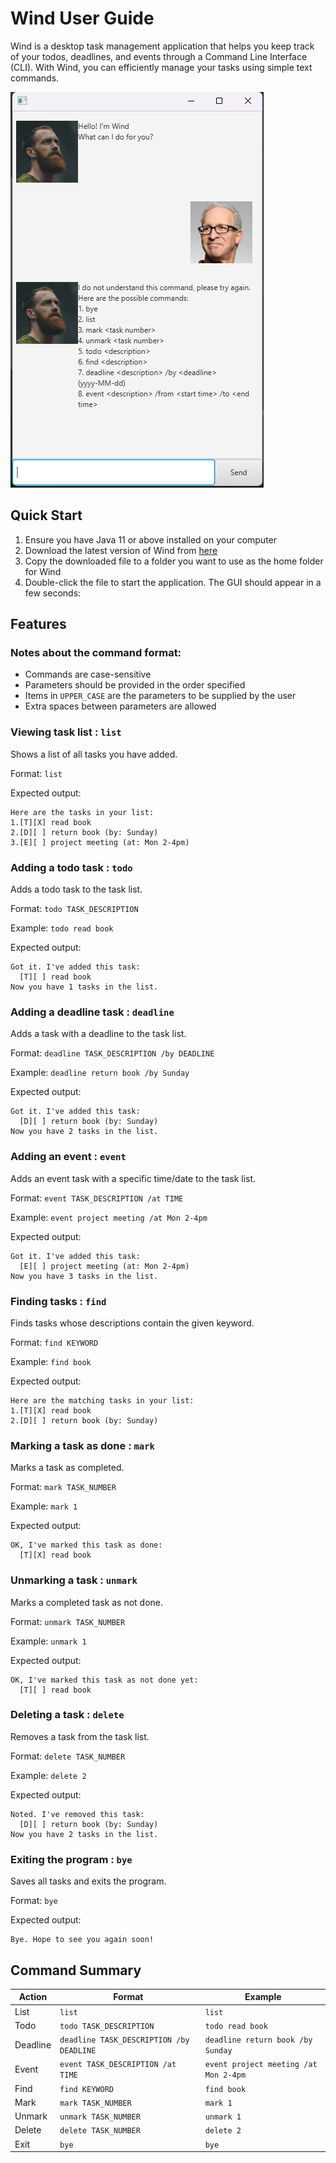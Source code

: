 # Wind User Guide

Wind is a desktop task management application that helps you keep track of your todos, deadlines, and events through a Command Line Interface (CLI). With Wind, you can efficiently manage your tasks using simple text commands.

![Ui](Ui.png)

## Quick Start

1. Ensure you have Java 11 or above installed on your computer
2. Download the latest version of Wind from [here](https://github.com/Windofbitter/ip/releases/tag/A-Release)
3. Copy the downloaded file to a folder you want to use as the home folder for Wind
4. Double-click the file to start the application. The GUI should appear in a few seconds:

## Features

### Notes about the command format:
- Commands are case-sensitive
- Parameters should be provided in the order specified
- Items in `UPPER_CASE` are the parameters to be supplied by the user
- Extra spaces between parameters are allowed

### Viewing task list : `list`
Shows a list of all tasks you have added.

Format: `list`

Expected output:
```
Here are the tasks in your list:
1.[T][X] read book
2.[D][ ] return book (by: Sunday)
3.[E][ ] project meeting (at: Mon 2-4pm)
```

### Adding a todo task : `todo`
Adds a todo task to the task list.

Format: `todo TASK_DESCRIPTION`

Example: `todo read book`

Expected output:
```
Got it. I've added this task:
  [T][ ] read book
Now you have 1 tasks in the list.
```

### Adding a deadline task : `deadline`
Adds a task with a deadline to the task list.

Format: `deadline TASK_DESCRIPTION /by DEADLINE`

Example: `deadline return book /by Sunday`

Expected output:
```
Got it. I've added this task:
  [D][ ] return book (by: Sunday)
Now you have 2 tasks in the list.
```

### Adding an event : `event`
Adds an event task with a specific time/date to the task list.

Format: `event TASK_DESCRIPTION /at TIME`

Example: `event project meeting /at Mon 2-4pm`

Expected output:
```
Got it. I've added this task:
  [E][ ] project meeting (at: Mon 2-4pm)
Now you have 3 tasks in the list.
```

### Finding tasks : `find`
Finds tasks whose descriptions contain the given keyword.

Format: `find KEYWORD`

Example: `find book`

Expected output:
```
Here are the matching tasks in your list:
1.[T][X] read book
2.[D][ ] return book (by: Sunday)
```

### Marking a task as done : `mark`
Marks a task as completed.

Format: `mark TASK_NUMBER`

Example: `mark 1`

Expected output:
```
OK, I've marked this task as done:
  [T][X] read book
```

### Unmarking a task : `unmark`
Marks a completed task as not done.

Format: `unmark TASK_NUMBER`

Example: `unmark 1`

Expected output:
```
OK, I've marked this task as not done yet:
  [T][ ] read book
```

### Deleting a task : `delete`
Removes a task from the task list.

Format: `delete TASK_NUMBER`

Example: `delete 2`

Expected output:
```
Noted. I've removed this task:
  [D][ ] return book (by: Sunday)
Now you have 2 tasks in the list.
```

### Exiting the program : `bye`
Saves all tasks and exits the program.

Format: `bye`

Expected output:
```
Bye. Hope to see you again soon!
```

## Command Summary

| Action | Format | Example |
|--------|---------|---------|
| List | `list` | `list` |
| Todo | `todo TASK_DESCRIPTION` | `todo read book` |
| Deadline | `deadline TASK_DESCRIPTION /by DEADLINE` | `deadline return book /by Sunday` |
| Event | `event TASK_DESCRIPTION /at TIME` | `event project meeting /at Mon 2-4pm` |
| Find | `find KEYWORD` | `find book` |
| Mark | `mark TASK_NUMBER` | `mark 1` |
| Unmark | `unmark TASK_NUMBER` | `unmark 1` |
| Delete | `delete TASK_NUMBER` | `delete 2` |
| Exit | `bye` | `bye` |
